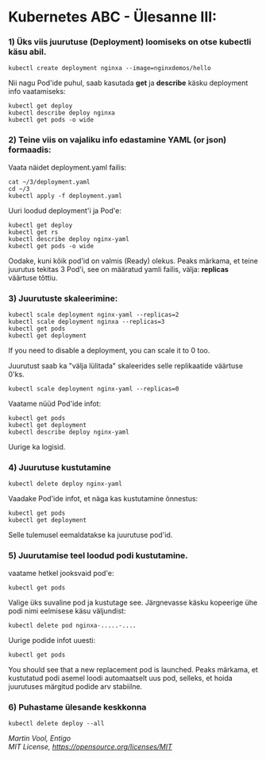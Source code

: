 # Kubernetes ABC - Ülesanne III: 

### 1) Üks viis juurutuse (Deployment) loomiseks on otse kubectli käsu abil.

```
kubectl create deployment nginxa --image=nginxdemos/hello
```

Nii nagu Pod'ide puhul, saab kasutada **get** ja **describe** käsku deployment info vaatamiseks: 

```
kubectl get deploy
kubectl describe deploy nginxa
kubectl get pods -o wide
```

### 2) Teine viis on vajaliku info edastamine YAML (or json) formaadis: 

Vaata näidet deployment.yaml failis:

```
cat ~/3/deployment.yaml
cd ~/3
kubectl apply -f deployment.yaml
```

Uuri loodud deployment'i ja Pod'e: 

```
kubectl get deploy
kubectl get rs
kubectl describe deploy nginx-yaml
kubectl get pods -o wide
```

Oodake, kuni kõik pod'id on valmis (Ready) olekus. 
Peaks märkama, et teine ​​juurutus tekitas 3 Pod'i, see on määratud yamli failis, välja: **replicas** väärtuse tõttiu. 

### 3) Juurutuste skaleerimine:

```
kubectl scale deployment nginx-yaml --replicas=2
kubectl scale deployment nginxa --replicas=3
kubectl get pods 
kubectl get deployment
```

If you need to disable a deployment, you can scale it to 0 too.

Juurutust saab ka "välja lülitada" skaleerides selle replikaatide väärtuse 0'ks. 

```
kubectl scale deployment nginx-yaml --replicas=0
```

Vaatame nüüd Pod'ide infot:

```
kubectl get pods
kubectl get deployment
kubectl describe deploy nginx-yaml
```

Uurige ka logisid. 


### 4) Juurutuse kustutamine 

```
kubectl delete deploy nginx-yaml
```

Vaadake Pod'ide infot, et näga kas kustutamine õnnestus:


```
kubectl get pods
kubectl get deployment
```

Selle tulemusel eemaldatakse ka juurutuse pod'id.


### 5) Juurutamise teel loodud podi kustutamine.

vaatame hetkel jooksvaid pod'e: 

```
kubectl get pods
```


Valige üks suvaline pod ja kustutage see. Järgnevasse käsku kopeerige ühe podi nimi eelmisese käsu väljundist: 

```
kubectl delete pod nginxa-.....-.... 
```

Uurige podide infot uuesti: 

```
kubectl get pods
```

You should see that a new replacement pod is launched.
Peaks märkama, et kustutatud podi asemel loodi automaatselt uus pod, selleks, et hoida juurutuses märgitud podide arv stabiilne. 

### 6) Puhastame ülesande keskkonna

```
kubectl delete deploy --all
```

*Martin Vool, Entigo* </br>
*MIT License, https://opensource.org/licenses/MIT*
